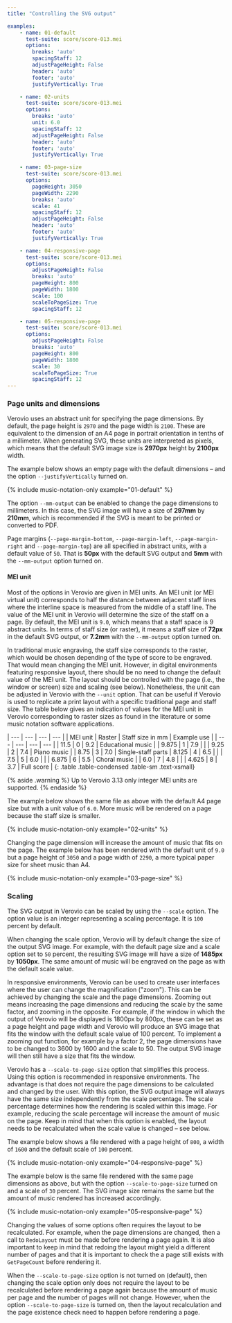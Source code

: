 ```yaml
---
title: "Controlling the SVG output"

examples:
    - name: 01-default
      test-suite: score/score-013.mei
      options:
        breaks: 'auto'
        spacingStaff: 12
        adjustPageHeight: False
        header: 'auto'
        footer: 'auto'
        justifyVertically: True

    - name: 02-units
      test-suite: score/score-013.mei
      options:
        breaks: 'auto'
        unit: 6.0
        spacingStaff: 12
        adjustPageHeight: False
        header: 'auto'
        footer: 'auto'
        justifyVertically: True

    - name: 03-page-size
      test-suite: score/score-013.mei
      options:
        pageHeight: 3050
        pageWidth: 2290
        breaks: 'auto'
        scale: 41
        spacingStaff: 12
        adjustPageHeight: False
        header: 'auto'
        footer: 'auto'
        justifyVertically: True

    - name: 04-responsive-page
      test-suite: score/score-013.mei
      options:
        adjustPageHeight: False
        breaks: 'auto'
        pageHeight: 800
        pageWidth: 1800
        scale: 100
        scaleToPageSize: True
        spacingStaff: 12

    - name: 05-responsive-page
      test-suite: score/score-013.mei
      options:
        adjustPageHeight: False
        breaks: 'auto'
        pageHeight: 800
        pageWidth: 1800
        scale: 30
        scaleToPageSize: True
        spacingStaff: 12
---
```


### Page units and dimensions

Verovio uses an abstract unit for specifying the page dimensions. By default, the page height is `2970` and the page width is `2100`. These are equivalent to the dimension of an A4 page in portrait orientation in tenths of a millimeter. When generating SVG, these units are interpreted as pixels, which means that the default SVG image size is **2970px** height by **2100px** width. 

The example below shows an empty page with the default dimensions – and the option `--justifyVertically` turned on.

{% include music-notation-only example="01-default" %}

The option `--mm-output` can be enabled to change the page dimensions to millimeters. In this case, the SVG image will have a size of **297mm** by **210mm**, which is recommended if the SVG is meant to be printed or converted to PDF.

Page margins (`--page-margin-bottom`,  `--page-margin-left`,  `--page-margin-right` and  `--page-margin-top`) are all specified in abstract units, with a default value of `50`. That is **50px** with the default SVG output and **5mm** with the `--mm-output` option turned on.

#### MEI unit

Most of the options in Verovio are given in MEI units. An MEI unit (or MEI virtual unit) corresponds to half the distance between adjacent staff lines where the interline space is measured from the middle of a staff line. The value of the MEI unit in Verovio will determine the size of the staff on a page. By default, the MEI unit is `9.0`, which means that a staff space is 9 abstract units. In terms of staff size (or raster), it means a staff size of **72px** in the default SVG output, or **7.2mm** with the `--mm-output` option turned on.
 
In traditional music engraving, the staff size corresponds to the raster, which would be chosen depending of the type of score to be engraved. That would mean changing the MEI unit. However, in digital environments featuring responsive layout, there should be no need to change the default value of the MEI unit. The layout should be controlled with the page (i.e., the window or screen) size and scaling (see below). Nonetheless, the unit can be adjusted in Verovio with the `--unit` option. That can be useful if Verovio is used to replicate a print layout with a specific traditional page and staff size. The table below gives an indication of values for the MEI unit in Verovio corresponding to raster sizes as found in the literature or some music notation software applications.

| --- | --- | --- | --- |
| MEI unit | Raster | Staff size in mm | Example use |
| --- | --- | --- | --- |
| 11.5 | 0 | 9.2 | Educational music |
| 9.875 | 1 | 7.9 | |
| 9.25 | 2 | 7.4 | Piano music |
| 8.75 | 3 | 7.0 | Single-staff parts
| 8.125 | 4 | 6.5 | |
| 7.5 | 5 | 6.0 | |
| 6.875 | 6 | 5.5 | Choral music |
| 6.0 | 7 | 4.8 | |
| 4.625 | 8 | 3.7 | Full score |
{: .table .table-condensed .table-sm .text-xsmall}

{% aside .warning %}
Up to Verovio 3.13 only integer MEI units are supported.
{% endaside %}

The example below shows the same file as above with the default A4 page size but with a unit value of `6.0`. More music will be rendered on a page because the staff size is smaller.

{% include music-notation-only example="02-units" %}

Changing the page dimension will increase the amount of music that fits on the page. The example below has been rendered with the default unit of `9.0` but a page height of `3050` and a page width of `2290`, a more typical paper size for sheet music than A4.

{% include music-notation-only example="03-page-size" %}

### Scaling

The SVG output in Verovio can be scaled by using the `--scale` option. The option value is an integer representing a scaling percentage. It is `100` percent by default.

When changing the scale option, Verovio will by default change the size of the output SVG image. For example, with the default page size and a scale option set to `50` percent, the resulting SVG image will have a size of **1485px** by **1050px**. The same amount of music will be engraved on the page as with the default scale value.

In responsive environments, Verovio can be used to create user interfaces where the user can change the magnification ("zoom"). This can be achieved by changing the scale and the page dimensions. Zooming out means increasing the page dimensions and reducing the scale by the same factor, and zooming in the opposite. For example, if the window in which the output of Verovio will be displayed is 1800px by 800px, these can be set as a page height and page width and Verovio will produce an SVG image that fits the window with the default scale value of 100 percent. To implement a zooming out function, for example by a factor 2, the page dimensions have to be changed to 3600 by 1600 and the scale to 50. The output SVG image will then still have a size that fits the window.

Verovio has a `--scale-to-page-size` option that simplifies this process. Using this option is recommended in responsive environments. The advantage is that does not require the page dimensions to be calculated and changed by the user. With this option, the SVG output image will always have the same size independently from the scale percentage. The scale percentage determines how the rendering is scaled within this image. For example, reducing the scale percentage will increase the amount of music on the page. Keep in mind that when this option is enabled, the layout needs to be recalculated when the scale value is changed – see below.

The example below shows a file rendered with a page height of `800`, a width of `1600` and the default scale of `100` percent.

{% include music-notation-only example="04-responsive-page" %}

The example below is the same file rendered with the same page dimensions as above, but with the option `--scale-to-page-size` turned on and a scale of `30` percent. The SVG image size remains the same but the amount of music rendered has increased accordingly.

{% include music-notation-only example="05-responsive-page" %}

Changing the values of some options often requires the layout to be recalculated. For example, when the page dimensions are changed, then a call to `RedoLayout` must be made before rendering a page again. It is also important to keep in mind that redoing the layout might yield a different number of pages and that it is important to check the a page still exists with `GetPageCount` before rendering it.

When the `--scale-to-page-size` option is not turned on (default), then changing the scale option only does not require the layout to be recalculated before rendering a page again because the amount of music per page and the number of pages will not change. However, when the option `--scale-to-page-size` is turned on, then the layout recalculation and the page existence check need to happen before rendering a page.
